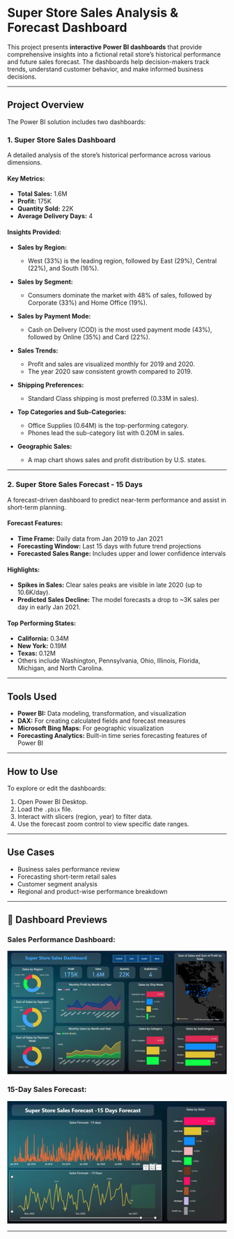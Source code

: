 #  Super Store Sales Analysis & Forecast Dashboard

This project presents **interactive Power BI dashboards** that provide comprehensive insights into a fictional retail store’s historical performance and future sales forecast. The dashboards help decision-makers track trends, understand customer behavior, and make informed business decisions.

---

##  Project Overview

The Power BI solution includes two dashboards:

### 1. **Super Store Sales Dashboard**
A detailed analysis of the store’s historical performance across various dimensions.

####  Key Metrics:
- **Total Sales:** 1.6M  
- **Profit:** 175K  
- **Quantity Sold:** 22K  
- **Average Delivery Days:** 4  

####  Insights Provided:
- **Sales by Region:**  
  - West (33%) is the leading region, followed by East (29%), Central (22%), and South (16%).
  
- **Sales by Segment:**  
  - Consumers dominate the market with 48% of sales, followed by Corporate (33%) and Home Office (19%).

- **Sales by Payment Mode:**  
  - Cash on Delivery (COD) is the most used payment mode (43%), followed by Online (35%) and Card (22%).

- **Sales Trends:**
  - Profit and sales are visualized monthly for 2019 and 2020.
  - The year 2020 saw consistent growth compared to 2019.

- **Shipping Preferences:**
  - Standard Class shipping is most preferred (0.33M in sales).

- **Top Categories and Sub-Categories:**
  - Office Supplies (0.64M) is the top-performing category.
  - Phones lead the sub-category list with 0.20M in sales.

- **Geographic Sales:**
  - A map chart shows sales and profit distribution by U.S. states.

---

### 2. **Super Store Sales Forecast - 15 Days**

A forecast-driven dashboard to predict near-term performance and assist in short-term planning.

####  Forecast Features:
- **Time Frame:** Daily data from Jan 2019 to Jan 2021
- **Forecasting Window:** Last 15 days with future trend projections
- **Forecasted Sales Range:** Includes upper and lower confidence intervals

####  Highlights:
- **Spikes in Sales:** Clear sales peaks are visible in late 2020 (up to 10.6K/day).
- **Predicted Sales Decline:** The model forecasts a drop to ~3K sales per day in early Jan 2021.

####  Top Performing States:
- **California:** 0.34M
- **New York:** 0.19M
- **Texas:** 0.12M
- Others include Washington, Pennsylvania, Ohio, Illinois, Florida, Michigan, and North Carolina.

---

##  Tools Used

- **Power BI:** Data modeling, transformation, and visualization
- **DAX:** For creating calculated fields and forecast measures
- **Microsoft Bing Maps:** For geographic visualization
- **Forecasting Analytics:** Built-in time series forecasting features of Power BI

---

##  How to Use

To explore or edit the dashboards:

1. Open Power BI Desktop.
2. Load the `.pbix` file.
3. Interact with slicers (region, year) to filter data.
4. Use the forecast zoom control to view specific date ranges.

---

##  Use Cases

- Business sales performance review
- Forecasting short-term retail sales
- Customer segment analysis
- Regional and product-wise performance breakdown

---

## 📸 Dashboard Previews

### Sales Performance Dashboard:
![Super Store Sales Dashboard](https://github.com/Mansi-2003/Super-Store-Sales-Dashboard/blob/main/Snapshot%20of%20Super%20Sales%20Dashboard.png)

### 15-Day Sales Forecast:
![Super Store Sales Forecast](https://github.com/Mansi-2003/Super-Store-Sales-Dashboard/blob/main/Snapshot%20of%20Super%20Sales%2015%20days%20Forecasting.png)

---



